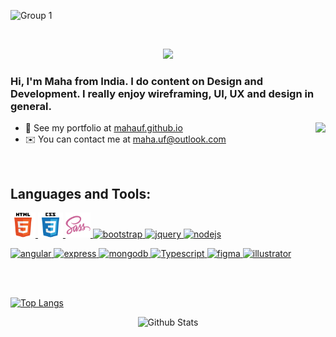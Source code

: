 
![Group 1](https://user-images.githubusercontent.com/109097651/179732878-33f4d8e1-9b56-44b5-aca2-b1b236c58947.png)

<br/>

<p align="center">
  <a align="center" href="https://github.com/DenverCoder1/readme-typing-svg"><img src="https://readme-typing-svg.herokuapp.com?&font=IBM+Plex+Sans&color=58A6FF&size=28&lines=Welcome+to+my+GitHub+Profile!;I'm+a+Web+Developer;I'm+a+UI+/+UX+Designer" /></a>
</p>

<h3> Hi, I'm Maha from India. I do content on Design and Development. I really enjoy wireframing, UI, UX and design in general.</h3> 

<img align="right" src="https://media.giphy.com/media/M9gbBd9nbDrOTu1Mqx/giphy.gif">


* 🧐  See my portfolio at [mahauf.github.io](https://mahauf.github.io/)
* ✉️  You can contact me at [maha.uf@outlook.com](mailto:maha.uf@outlook.com)


<br/>

## Languages and Tools:

<p align="left"> 
<a href="https://www.w3.org/html/" target="_blank" rel="noreferrer"> <img src="https://raw.githubusercontent.com/devicons/devicon/master/icons/html5/html5-original-wordmark.svg" alt="html5" width="40" height="40"/> </a> 
<a href="https://www.w3schools.com/css/" target="_blank" rel="noreferrer"> <img src="https://raw.githubusercontent.com/devicons/devicon/master/icons/css3/css3-original-wordmark.svg" alt="css3" width="40" height="40"/> </a> 
<a href="https://sass-lang.com" target="_blank" rel="noreferrer"> <img src="https://raw.githubusercontent.com/devicons/devicon/master/icons/sass/sass-original.svg" alt="sass" width="40" height="40"/> </a> 
<a href="https://getbootstrap.com" target="_blank" rel="noreferrer"> <img src="https://user-images.githubusercontent.com/25181517/183898054-b3d693d4-dafb-4808-a509-bab54cf5de34.png" alt="bootstrap" width="40" height="40"/> </a>
<a href="https://jquery.com/" target="_blank" rel="noreferrer"> <img src="https://cdn.iconscout.com/icon/free/png-512/free-jquery-10-1175155.png?f=webp&w=256" alt="jquery" width="40" height="40"/> </a>
<a href="https://nodejs.org/en" target="_blank" rel="noreferrer"> <img src="https://user-images.githubusercontent.com/25181517/183568594-85e280a7-0d7e-4d1a-9028-c8c2209e073c.png" alt="nodejs" width="40" height="40"/> </a> </p>

<a href="https://angular.io/" target="_blank" rel="noreferrer"> <img src="https://user-images.githubusercontent.com/25181517/183890595-779a7e64-3f43-4634-bad2-eceef4e80268.png" alt="angular" width="40" height="40"/> </a>
<a href="https://expressjs.com/" target="_blank" rel="noreferrer"> <img src="https://user-images.githubusercontent.com/25181517/183859966-a3462d8d-1bc7-4880-b353-e2cbed900ed6.png" alt="express" width="40" height="40"/> </a>
<a href="https://www.mongodb.com/" target="_blank" rel="noreferrer"> <img src="https://user-images.githubusercontent.com/25181517/182884177-d48a8579-2cd0-447a-b9a6-ffc7cb02560e.png" alt="mongodb" width="40" height="40"/> </a>
<a href="#" target="_blank" rel="noreferrer"> <img src="https://user-images.githubusercontent.com/25181517/183890598-19a0ac2d-e88a-4005-a8df-1ee36782fde1.png" alt="Typescript" width="40" height="40"/> </a>
<a href="https://www.figma.com/" target="_blank" rel="noreferrer"> <img src="https://www.vectorlogo.zone/logos/figma/figma-icon.svg" alt="figma" width="40" height="40"/> </a>
<a href="https://www.adobe.com/in/products/illustrator.html" target="_blank" rel="noreferrer"> <img src="https://www.vectorlogo.zone/logos/adobe_illustrator/adobe_illustrator-icon.svg" alt="illustrator" width="40" height="40"/> </a> 



<br/>
<br/>

[![Top Langs](https://github-readme-stats.vercel.app/api/top-langs/?username=mahauf&layout=compact)](https://github.com/anuraghazra/github-readme-stats)


<p align="center">
        <img src="https://raw.githubusercontent.com/mayhemantt/mayhemantt/Update/svg/Bottom.svg" alt="Github Stats" />
</p>







<!---
mahauf/mahauf is a ✨ special ✨ repository because its `README.md` (this file) appears on your GitHub profile.
You can click the Preview link to take a look at your changes.
--->
